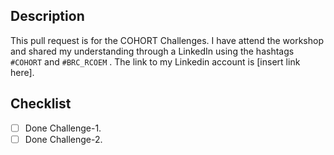 ## Description

This pull request is for the COHORT Challenges. I have attend the workshop and shared my understanding through a LinkedIn using the hashtags `#COHORT` and `#BRC_RCOEM`
. The link to my Linkedin account is [insert link here].

## Checklist

- [ ] Done Challenge-1.
- [ ] Done Challenge-2.
